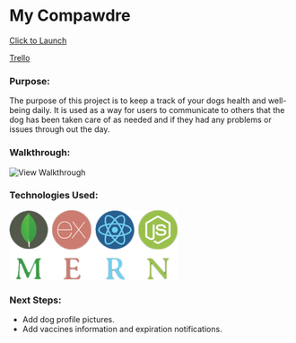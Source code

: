# My Compawdre

[Click to Launch](https://my-compawdre.herokuapp.com/)

[Trello](https://trello.com/b/3QyWQqRW/sei-project-4-dog-wellness)


### Purpose:

The purpose of this project is to keep a track of your dogs health and well-being daily. It is used as a way for users to communicate to others that the dog has been taken care of as needed and if they had any problems or issues through out the day.

### Walkthrough:

![View Walkthrough](https://google.com/)


### Technologies Used:

![MONGODB|EXPRESS|REACT|NODE.JS](https://raw.githubusercontent.com/jcjv94/my-companion/master/public/images/MernStack.png)


### Next Steps:

- Add dog profile pictures.
- Add vaccines information and expiration notifications.

